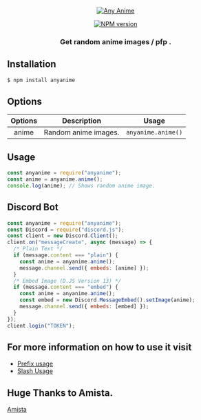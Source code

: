 <p align="center">
  <a href="https://www.npmjs.com/package/anyanime">
    <img src="" alt="Any Anime">
  </a>
</p>
<p align="center">
  <a href="https://www.npmjs.com/package/anyanime"><img src="https://img.shields.io/npm/v/anyanime.svg?maxAge=3600" alt="NPM version" /></a>
</p>
<h3 align="center"><strong>Get random anime images / pfp .</strong></h3>

## Installation

```bash
$ npm install anyanime
```

## Options

| **Options** | **Description**      | **Usage**          |
| :---------: | -------------------- | ------------------ |
|    anime    | Random anime images. | `anyanime.anime()` |

## Usage

```javascript
const anyanime = require("anyanime");
const anime = anyanime.anime();
console.log(anime); // Shows random anime image.
```

## Discord Bot

```javascript
const anyanime = require("anyanime");
const Discord = require("discord.js");
const client = new Discord.Client();
client.on("messageCreate", async (message) => {
  /* Plain Text */
  if (message.content === "plain") {
    const anime = anyanime.anime();
    message.channel.send({ embeds: [anime] });
  }
  /* Embed Image (D.JS Version 13) */
  if (message.content === "embed") {
    const anime = anyanime.anime();
    const embed = new Discord.MessageEmbed().setImage(anime);
    message.channel.send({ embeds: [embed] });
  }
});
client.login("TOKEN");
```

## For more information on how to use it visit

- [Prefix usage](https://github.com/crizmo/Elina-dev/blob/main/commands/fun/animepfp.js)
- [Slash Usage](https://github.com/crizmo/Elina-dev/blob/main/src/slash/fun/anyanime.js)

## Huge Thanks to Amista.

[Amista](https://github.com/amistaa)
